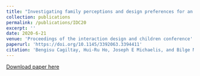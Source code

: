 ```yaml
---
title: "Investigating family perceptions and design preferences for an in-home robot"
collection: publications
permalink: /publications/IDC20
excerpt: ''
date: 2020-6-21
venue: 'Proceedings of the interaction design and children conference'
paperurl: 'https://doi.org/10.1145/3392063.3394411'
citation: 'Bengisu Cagiltay, Hui-Ru Ho, Joseph E Michaelis, and Bilge Mutlu. 2020. Investigating family perceptions and design preferences for an in-home robot. In Proceedings of the Interaction Design and Children Conference (IDC 20). Association for Computing Machinery, New York, NY, USA, 229–242.'
---
```


[Download paper here](https://www.researchgate.net/profile/Bengisu-Cagiltay/publication/344073429_Investigating_Family_Perceptions_and_Design_Preferences_for_an_In-Home_Robot/links/5f5104d9a6fdcc9879c609cc/Investigating-Family-Perceptions-and-Design-Preferences-for-an-In-Home-Robot.pdf)
